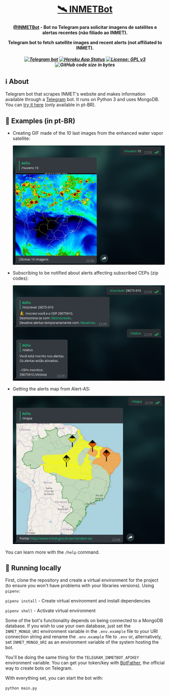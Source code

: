 <h1 align="center">
  <a href="https://t.me/INMETBot">🛰 INMETBot</a>
</h1>

<h4 align="center"><a href="https://t.me/INMETBot">@INMETBot</a> - Bot no Telegram para solicitar imagens de satélites e alertas recentes (não filiado ao INMET).

Telegram bot to fetch satellite images and recent alerts (not affiliated to INMET).

</h4>

<h5 align="center">

[![Telegram bot](https://img.shields.io/badge/Telegram-bot-0088CC)](https://t.me/INMETBot) [![Heroku App Status](https://heroku-shields.herokuapp.com/inmetbot)](https://inmetbot.herokuapp.com) [![License: GPL v3](https://img.shields.io/badge/License-GPLv3-orange.svg)](https://www.gnu.org/licenses/gpl-3.0) ![GitHub code size in bytes](https://img.shields.io/github/languages/code-size/atilioa/inmetbot)

</h5>

## ℹ About

Telegram bot that scrapes INMET's website and makes information available through a [Telegram](http://telegram.org/) bot. It runs on Python 3 and uses MongoDB. You can [try it here](https://telegram.me/INMETBot) (only available in pt-BR).

## 📖 Examples (in pt-BR)

- Creating GIF made of the _10_ last images from the enhanced water vapor satellite:

  ![Telegram bot](.github/vpr.png)

- Subscribing to be notified about alerts affecting subscribed CEPs (zip codes):

  ![Telegram bot](.github/subscribe.png)

- Getting the alerts map from Alert-AS:

  ![Telegram bot](.github/map.png)

You can learn more with the `/help` command.

## 🏡 Running locally

First, clone the repository and create a virtual environment for the project (to ensure you won't have problems with your libraries versions). Using `pipenv`:

`pipenv install` - Create virtual environment and install dependencies

`pipenv shell` - Activate virtual environment

Some of the bot's functionality depends on being connected to a MongoDB database. If you wish to use your own database, just set the `INMET_MONGO_URI` environment variable in the `.env.example` file to your URI connection string and rename the `.env.example` file to `.env` or, alternatively, set `INMET_MONGO_URI` as an environment variable of the system hosting the bot.

You'll be doing the same thing for the `TELEGRAM_INMETBOT_APIKEY` environment variable. You can get your token/key with [BotFather](t.me/BotFather), the official way to create bots on Telegram.

With everything set, you can start the bot with:

`python main.py`
